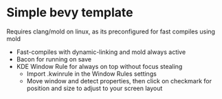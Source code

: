 # Simple bevy template
Requires clang/mold on linux, as its preconfigured for fast compiles using mold

- Fast-compiles with dynamic-linking and mold always active
- Bacon for running on save
- KDE Window Rule for always on top without focus stealing
  - Import .kwinrule in the Window Rules settings
  - Move window and detect properties, then click on checkmark for position and size to adjust to your screen layout